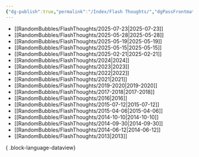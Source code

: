 ```yaml
---
{"dg-publish":true,"permalink":"/Index/Flash Thoughts/","dgPassFrontmatter":true,"noteIcon":""}
---
```


- [[RandomBubbles/FlashThoughts/2025-07-23\|2025-07-23]]
- [[RandomBubbles/FlashThoughts/2025-05-28\|2025-05-28]]
- [[RandomBubbles/FlashThoughts/2025-05-19\|2025-05-19]]
- [[RandomBubbles/FlashThoughts/2025-05-15\|2025-05-15]]
- [[RandomBubbles/FlashThoughts/2025-02-21\|2025-02-21]]
- [[RandomBubbles/FlashThoughts/2024\|2024]]
- [[RandomBubbles/FlashThoughts/2023\|2023]]
- [[RandomBubbles/FlashThoughts/2022\|2022]]
- [[RandomBubbles/FlashThoughts/2021\|2021]]
- [[RandomBubbles/FlashThoughts/2019-2020\|2019-2020]]
- [[RandomBubbles/FlashThoughts/2017-2018\|2017-2018]]
- [[RandomBubbles/FlashThoughts/2016\|2016]]
- [[RandomBubbles/FlashThoughts/2015-07-12\|2015-07-12]]
- [[RandomBubbles/FlashThoughts/2015-04-06\|2015-04-06]]
- [[RandomBubbles/FlashThoughts/2014-10-10\|2014-10-10]]
- [[RandomBubbles/FlashThoughts/2014-09-30\|2014-09-30]]
- [[RandomBubbles/FlashThoughts/2014-06-12\|2014-06-12]]
- [[RandomBubbles/FlashThoughts/2013\|2013]]

{ .block-language-dataview}